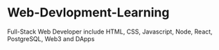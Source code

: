 # Web-Devlopment-Learning
 Full-Stack Web Developer include HTML, CSS, Javascript, Node, React, PostgreSQL, Web3 and DApps
